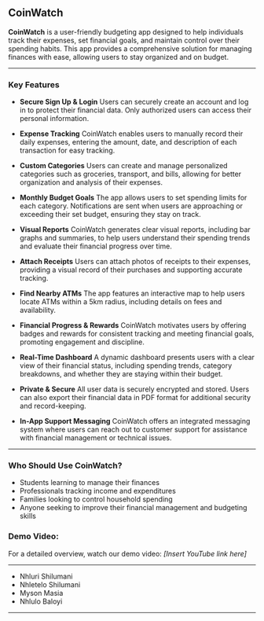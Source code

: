 
## CoinWatch 

**CoinWatch** is a user-friendly budgeting app designed to help individuals track their expenses, set financial goals, and maintain control over their spending habits. This app provides a comprehensive solution for managing finances with ease, allowing users to stay organized and on budget.

---

### Key Features

* **Secure Sign Up & Login**
  Users can securely create an account and log in to protect their financial data. Only authorized users can access their personal information.

* **Expense Tracking**
  CoinWatch enables users to manually record their daily expenses, entering the amount, date, and description of each transaction for easy tracking.

* **Custom Categories**
  Users can create and manage personalized categories such as groceries, transport, and bills, allowing for better organization and analysis of their expenses.

* **Monthly Budget Goals**
  The app allows users to set spending limits for each category. Notifications are sent when users are approaching or exceeding their set budget, ensuring they stay on track.

* **Visual Reports**
  CoinWatch generates clear visual reports, including bar graphs and summaries, to help users understand their spending trends and evaluate their financial progress over time.

* **Attach Receipts**
  Users can attach photos of receipts to their expenses, providing a visual record of their purchases and supporting accurate tracking.

* **Find Nearby ATMs**
  The app features an interactive map to help users locate ATMs within a 5km radius, including details on fees and availability.

* **Financial Progress & Rewards**
  CoinWatch motivates users by offering badges and rewards for consistent tracking and meeting financial goals, promoting engagement and discipline.

* **Real-Time Dashboard**
  A dynamic dashboard presents users with a clear view of their financial status, including spending trends, category breakdowns, and whether they are staying within their budget.

* **Private & Secure**
  All user data is securely encrypted and stored. Users can also export their financial data in PDF format for additional security and record-keeping.

* **In-App Support Messaging**
  CoinWatch offers an integrated messaging system where users can reach out to customer support for assistance with financial management or technical issues.

---

### Who Should Use CoinWatch?

* Students learning to manage their finances
* Professionals tracking income and expenditures
* Families looking to control household spending
* Anyone seeking to improve their financial management and budgeting skills

### Demo Video:

For a detailed overview, watch our demo video:
*\[Insert YouTube link here]*

---



* Nhluri Shilumani
* Nhletelo Shilumani
* Myson Masia
* Nhlulo Baloyi 

---
